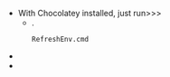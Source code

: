 - With Chocolatey installed, just run>>>
    - .
        ```
        RefreshEnv.cmd
        ```
- 
- 
